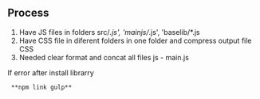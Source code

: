 ## Process

1. Have JS files in folders src/*.js', 'mainjs/*.js', 'baselib/*.js
2. Have CSS file in diferent folders in one folder and compress output file CSS
3. Needed clear format and concat all files js - main.js
 
If error after install librarry   
```
 **npm link gulp**
 ```
 
